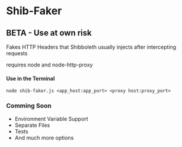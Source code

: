 Shib-Faker
===========

BETA - Use at own risk
-----------------------

Fakes HTTP Headers that Shibboleth usually injects after intercepting requests

requires node and node-http-proxy

#### Use in the Terminal

	node shib-faker.js <app_host:app_port> <proxy host:proxy_port>

### Comming Soon
* Environment Variable Support
* Separate Files
* Tests
* And much more options
